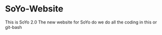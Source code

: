 SoYo-Website
============
This is SoYo 2.0
The new website for SoYo
do we do all the coding in this or git-bash
